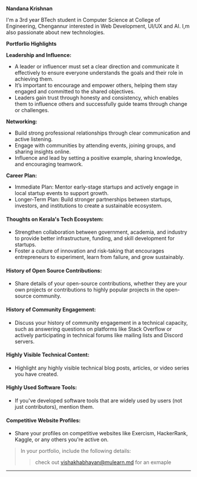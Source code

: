 **Nandana Krishnan**

I'm a 3rd year BTech student in Computer Science at College of Engineering, Chengannur interested in Web Development, UI/UX and AI. I,m also passionate about new technologies.




**Portforlio Highlights**

**Leadership and Influence:**

* A leader or influencer must set a clear direction and communicate it effectively to ensure everyone understands the goals and their role in achieving them.
* It’s important to encourage and empower others, helping them stay engaged and committed to the shared objectives.
* Leaders gain trust through honesty and consistency, which enables them to influence others and successfully guide teams through change or challenges.


**Networking:**

* Build strong professional relationships through clear communication and active listening.
* Engage with communities by attending events, joining groups, and sharing insights online.
* Influence and lead by setting a positive example, sharing knowledge, and encouraging teamwork.


**Career Plan:**

* Immediate Plan: Mentor early-stage startups and actively engage in local startup events to support growth.
* Longer-Term Plan: Build stronger partnerships between startups, investors, and institutions to create a sustainable ecosystem.


#### Thoughts on Kerala's Tech Ecosystem:

* Strengthen collaboration between government, academia, and industry to provide better infrastructure, funding, and skill development for startups.
* Foster a culture of innovation and risk-taking that encourages entrepreneurs to experiment, learn from failure, and grow sustainably.


#### History of Open Source Contributions:

- Share details of your open-source contributions, whether they are your own projects or contributions to highly popular projects in the open-source community.

#### History of Community Engagement:

-  Discuss your history of community engagement in a technical capacity, such as answering questions on platforms like Stack Overflow or actively participating in technical forums like mailing lists and Discord servers.

#### Highly Visible Technical Content:

- Highlight any highly visible technical blog posts, articles, or video series you have created.

#### Highly Used Software Tools:

- If you've developed software tools that are widely used by users (not just contributors), mention them.

#### Competitive Website Profiles:

- Share your profiles on competitive websites like Exercism, HackerRank, Kaggle, or any others you're active on.



> In your portfolio, include the following details:
>> check out [vishakhabhayan@mulearn.md](./profiles/vishakhabhayan@mulearn.md) for an exmaple

---
